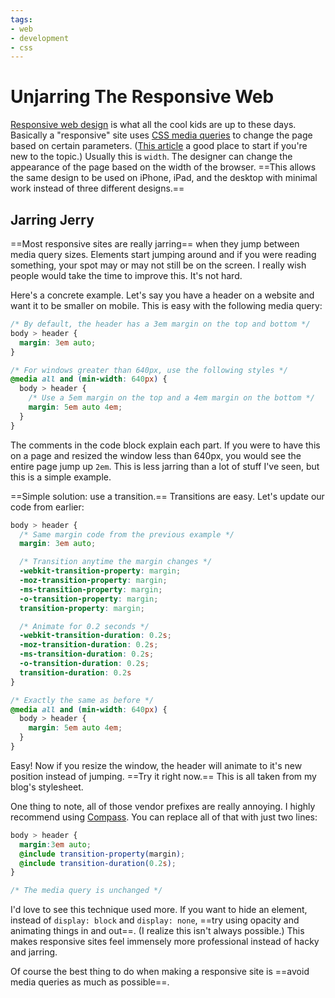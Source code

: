 ```yaml
---
tags:
- web
- development
- css
---
```


# Unjarring The Responsive Web

[Responsive web design](http://en.wikipedia.org/wiki/Responsive_Web_Design) is what all the cool kids are up to these days. Basically a "responsive" site uses [CSS media queries](http://www.w3.org/TR/css3-mediaqueries/) to change the page based on certain parameters. ([This article](http://www.alistapart.com/articles/responsive-web-design/) a good place to start if you're new to the topic.) Usually this is `width`. The designer can change the appearance of the page based on the width of the browser. ==This allows the same design to be used on iPhone, iPad, and the desktop with minimal work instead of three different designs.==

## Jarring Jerry

==Most responsive sites are really jarring== when they jump between media query sizes. Elements start jumping around and if you were reading something, your spot may or may not still be on the screen. I really wish people would take the time to improve this. It's not hard.

Here's a concrete example. Let's say you have a header on a website and want it to be smaller on mobile. This is easy with the following media query:

``` css
/* By default, the header has a 3em margin on the top and bottom */
body > header {
  margin: 3em auto;
}

/* For windows greater than 640px, use the following styles */
@media all and (min-width: 640px) {
  body > header {
    /* Use a 5em margin on the top and a 4em margin on the bottom */
    margin: 5em auto 4em;
  }
}
```

The comments in the code block explain each part. If you were to have this on a page and resized the window less than 640px, you would see the entire page jump up `2em`. This is less jarring than a lot of stuff I've seen, but this is a simple example.

==Simple solution: use a transition.== Transitions are easy. Let's update our code from earlier:

``` css
body > header {
  /* Same margin code from the previous example */
  margin: 3em auto;

  /* Transition anytime the margin changes */
  -webkit-transition-property: margin;
  -moz-transition-property: margin;
  -ms-transition-property: margin;
  -o-transition-property: margin;
  transition-property: margin;

  /* Animate for 0.2 seconds */
  -webkit-transition-duration: 0.2s;
  -moz-transition-duration: 0.2s;
  -ms-transition-duration: 0.2s;
  -o-transition-duration: 0.2s;
  transition-duration: 0.2s
}

/* Exactly the same as before */
@media all and (min-width: 640px) {
  body > header {
    margin: 5em auto 4em;
  }
}
```

Easy! Now if you resize the window, the header will animate to it's new position instead of jumping. ==Try it right now.== This is all taken from my blog's stylesheet.

One thing to note, all of those vendor prefixes are really annoying. I highly recommend using [Compass](http://compass-style.org). You can replace all of that with just two lines:

``` scss
body > header {
  margin:3em auto;
  @include transition-property(margin);
  @include transition-duration(0.2s);
}

/* The media query is unchanged */
```

I'd love to see this technique used more. If you want to hide an element, instead of `display: block` and `display: none`, ==try using opacity and animating things in and out==. (I realize this isn't always possible.) This makes responsive sites feel immensely more professional instead of hacky and jarring.

Of course the best thing to do when making a responsive site is ==avoid media queries as much as possible==.
